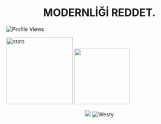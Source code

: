 <h1 align="center">MODERNLİĞİ REDDET.</h1>

![Profile Views](https://komarev.com/ghpvc/?username=dropinnemm)
<p align="left">
   <img src="https://github-readme-stats.vercel.app/api?username=dropinnemm&count_private=true&show_icons=true&theme=midnight-purple&hide_border=true" width="%100" height="180px" alt="stats" />
   <img src="https://github-readme-stats.vercel.app/api/top-langs/?username=dropinnemm&layout=compact&show_icons=true&theme=midnight-purple&hide_border=true"width="%100" height="150px" />

   <div align="center">
<img src="https://github-readme-stats.vercel.app/api/top-langs/?username=westydev&layout=compact&text_color=FF9DD9&title_color=FF9DD9&bg_color=141321"/>
<img src="https://komarev.com/ghpvc/?username=dropinnemm&label=Ziyaretçi%20Sayısı&color=da004e" alt="Westy" />
